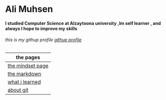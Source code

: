 # Ali Muhsen 
#### I studied Computer Science at Alzaytoona university ,Im self learner , and always I hope to improve my skills 
###### this is my githup profile [githup profile](https://github.com/aliwalid96)


| the pages       | 
| -----------     | 
| [the mindset page ](https://aliwalid96.github.io/reading-notes/mindset)    | 
|   [the markdown  ](https://aliwalid96.github.io/reading-notes/markDown)   |
|   [what i learned ](https://aliwalid96.github.io/reading-notes/fromlearning)   |
|   [about git  ](https://aliwalid96.github.io/reading-notes/aboutGit)   |


